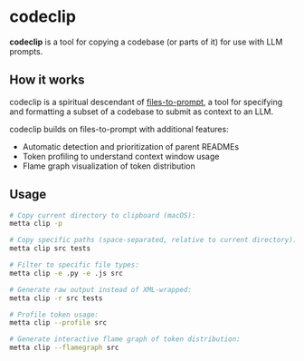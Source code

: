# codeclip

**codeclip** is a tool for copying a codebase (or parts of it) for use with LLM prompts.

## How it works

codeclip is a spiritual descendant of [files-to-prompt](https://github.com/simonw/files-to-prompt), a tool for
specifying and formatting a subset of a codebase to submit as context to an LLM.

codeclip builds on files-to-prompt with additional features:

- Automatic detection and prioritization of parent READMEs
- Token profiling to understand context window usage
- Flame graph visualization of token distribution

## Usage

```bash
# Copy current directory to clipboard (macOS):
metta clip -p

# Copy specific paths (space-separated, relative to current directory):
metta clip src tests

# Filter to specific file types:
metta clip -e .py -e .js src

# Generate raw output instead of XML-wrapped:
metta clip -r src tests

# Profile token usage:
metta clip --profile src

# Generate interactive flame graph of token distribution:
metta clip --flamegraph src
```
